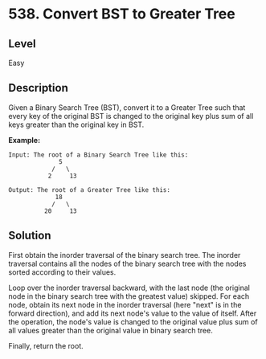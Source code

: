 # 538. Convert BST to Greater Tree
## Level
Easy

## Description
Given a Binary Search Tree (BST), convert it to a Greater Tree such that every key of the original BST is changed to the original key plus sum of all keys greater than the original key in BST.

**Example:**
```
Input: The root of a Binary Search Tree like this:
              5
            /   \
           2     13

Output: The root of a Greater Tree like this:
             18
            /   \
          20     13
```

## Solution
First obtain the inorder traversal of the binary search tree. The inorder traversal contains all the nodes of the binary search tree with the nodes sorted according to their values.

Loop over the inorder traversal backward, with the last node (the original node in the binary search tree with the greatest value) skipped. For each node, obtain its next node in the inorder traversal (here "next" is in the forward direction), and add its next node's value to the value of itself. After the operation, the node's value is changed to the original value plus sum of all values greater than the original value in binary search tree.

Finally, return the root.
